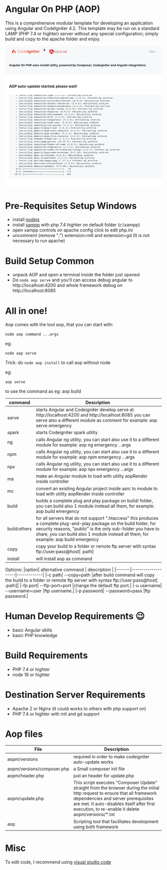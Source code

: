 # Angular On PHP (AOP)

This is a comprehensive modular template for developing an application using Angular and CodeIgniter 4.2.
This template may be run on a standard LAMP (PHP 7.4 or highter) server without any special configuration; simply build and copy to the apache folder and enjoy. 

![](tests/autoupdate.png "Auto Update")

# Pre-Requisites Setup Windows
- install [nodejs](https://nodejs.org) 
- install [xampp](https://www.apachefriends.org/it/index.html) with php 7.4 highter on default folder (c:\xampp) 
- open xampp controls on apache config click to edit php.ini
- uncomment (remove ";") extension=intl and extension=gd (It is not necessary to run apache)

# Build Setup Common
- unpack AOP and open a terminal inside the folder just opened
- Do `node aop serve` and you'll can access debug angular to http://localhost:4200 and whole framework debug on http://localhost:8085

# All in one!
Aop comes with the tool aop, that you can start with: 
```
node aop command ...args
```
eg: 
```
node aop serve
```

Trick: do `node aop install` to call aop without node

eg: 
```
aop serve
```


to use the command as eg: aop build

|command| Description |
|-------|--------------------|
|serve|starts Angular and Codeigniter develop serve at http://localhost:4200 and http://localhost:8085 you can serve also a different module as comment for example: aop serve emergency| 
|spark|starts Codeigniter spark utility|
|ng   | calls  Angular ng utility, you can start also use it to a different module for example: aop ng emergency ...args|
|npm  | calls  Angular ng utility, you can start also use it to a different module for example: aop npm emergency ...args|
|npx  | calls  Angular ng utility, you can start also use it to a different module for example: aop npx emergency ...args|
|ma  | make an Angular module to load with utility aopRender inside controller|
|mc  | convert an existing Angular project inside asrc to module to load with utility aopRender inside controller|
|build| builds a complete plug and play package on build/ folder, you can build also 1 module instead all them, for example: aop build emergency|
|build:others|for all servers that do not support ".htaccess" this produces a complete plug-and-play package on the build folder, for security reasons, "public" is the only sub-folder you have to share, you can build also 1 module instead all them, for example: aop build emergency|
|copy|copy your build to a folder or remote ftp server with syntax ftp://user:pass@host[ :path]|
|install|will install aop as command|


Options:
|option| alternative command | description |
|-------|--------------------|-------------|
 |-c path| --copy=path  |after build command will copy the build to a folder or remote ftp server with syntax ftp://user:pass@host[ :path]|
 |-fp port| --ftp-port=port |change the default ftp port.|
 |-u username| --username=user |ftp username.|
 |-p password| --password=pass |ftp password.|

# Human Develop Requirements 😉
- basic Angular skills 
- basic PHP knowledge

# Build Requirements
- PHP 7.4 or highter
- node 18 or highter

# Destination Server Requirements
- Apache 2 or Nginx (it could works to others with php support on)
- PHP 7.4 or highter with intl and gd support

# Aop files

| File | Description |
|------------|-------------|
| aopm/versions | required in order to make codeigniter auto-update works |
| aopm/versions/composer.php | a Small composer init file |
| aopm/header.php | just an header for update.php |
| aopm/update.php | This script executes "Composer Update" straight from the browser during the initial http request to ensure that all framework dependencies and server prerequisites are met. It auto-disables itself after first execution, to re-enable it delete aopm/versions/*.txt|
| aop | Scripting tool that facilitates development using both framework|

# Misc
To edit code, I recommend using [visual studio code](https://code.visualstudio.com)
